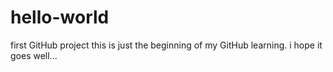 # hello-world
first GitHub project
this is just the beginning of my GitHub learning.
i hope it goes well...
